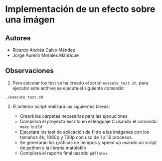 # Implementación de un efecto sobre una imágen

## Autores

* Ricardo Andrés Calvo Méndez
* Jorge Aurelio Morales Manrique


## Observaciones

1. Para ejecutar los test se ha creado el script `execute_test.sh`, para ejecutar este archivo se ejecuta el siguiente comando:

```
./execute_test.sh
```

2. El anterior script realizará las siguientes tareas:

    * Creará las carpetas necesarias para las ejecuciones
    * Compilará el proyecto escrito en el lenguaje C usando el comando `make build`
    * Ejecutará los test de aplicación de filtro a las imágenes con los tamaños 4k, 1080p y 720p con uso de 1 a 16 procesos.
    * Se generarán las gráficas de tiempos y speed up usando un script de python y la libreria matplotlib
    * Compilará el reporte final usando `pdflatex`
    